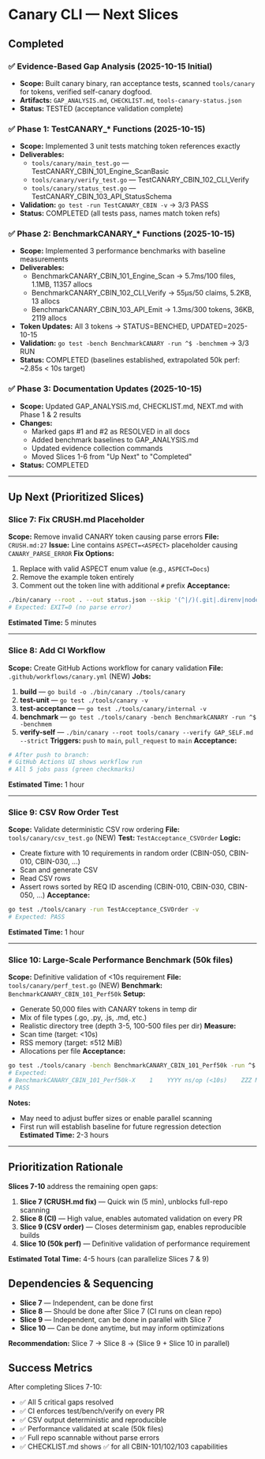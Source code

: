 # Canary CLI — Next Slices

## Completed

### ✅ Evidence-Based Gap Analysis (2025-10-15 Initial)
- **Scope:** Built canary binary, ran acceptance tests, scanned `tools/canary` for tokens, verified self-canary dogfood.
- **Artifacts:** `GAP_ANALYSIS.md`, `CHECKLIST.md`, `tools-canary-status.json`
- **Status:** TESTED (acceptance validation complete)

### ✅ Phase 1: TestCANARY_* Functions (2025-10-15)
- **Scope:** Implemented 3 unit tests matching token references exactly
- **Deliverables:**
  - `tools/canary/main_test.go` — TestCANARY_CBIN_101_Engine_ScanBasic
  - `tools/canary/verify_test.go` — TestCANARY_CBIN_102_CLI_Verify
  - `tools/canary/status_test.go` — TestCANARY_CBIN_103_API_StatusSchema
- **Validation:** `go test -run TestCANARY_CBIN -v` → 3/3 PASS
- **Status:** COMPLETED (all tests pass, names match token refs)

### ✅ Phase 2: BenchmarkCANARY_* Functions (2025-10-15)
- **Scope:** Implemented 3 performance benchmarks with baseline measurements
- **Deliverables:**
  - BenchmarkCANARY_CBIN_101_Engine_Scan → 5.7ms/100 files, 1.1MB, 11357 allocs
  - BenchmarkCANARY_CBIN_102_CLI_Verify → 55µs/50 claims, 5.2KB, 13 allocs
  - BenchmarkCANARY_CBIN_103_API_Emit → 1.3ms/300 tokens, 36KB, 2119 allocs
- **Token Updates:** All 3 tokens → STATUS=BENCHED, UPDATED=2025-10-15
- **Validation:** `go test -bench BenchmarkCANARY -run ^$ -benchmem` → 3/3 RUN
- **Status:** COMPLETED (baselines established, extrapolated 50k perf: ~2.85s < 10s target)

### ✅ Phase 3: Documentation Updates (2025-10-15)
- **Scope:** Updated GAP_ANALYSIS.md, CHECKLIST.md, NEXT.md with Phase 1 & 2 results
- **Changes:**
  - Marked gaps #1 and #2 as RESOLVED in all docs
  - Added benchmark baselines to GAP_ANALYSIS.md
  - Updated evidence collection commands
  - Moved Slices 1-6 from "Up Next" to "Completed"
- **Status:** COMPLETED

---

## Up Next (Prioritized Slices)

### Slice 7: Fix CRUSH.md Placeholder
**Scope:** Remove invalid CANARY token causing parse errors
**File:** `CRUSH.md:27`
**Issue:** Line contains `ASPECT=<ASPECT>` placeholder causing `CANARY_PARSE_ERROR`
**Fix Options:**
1. Replace with valid ASPECT enum value (e.g., `ASPECT=Docs`)
2. Remove the example token entirely
3. Comment out the token line with additional `#` prefix
**Acceptance:**
```bash
./bin/canary --root . --out status.json --skip '(^|/)(.git|.direnv|node_modules)($|/)'
# Expected: EXIT=0 (no parse error)
```
**Estimated Time:** 5 minutes

---

### Slice 8: Add CI Workflow
**Scope:** Create GitHub Actions workflow for canary validation
**File:** `.github/workflows/canary.yml` (NEW)
**Jobs:**
1. **build** — `go build -o ./bin/canary ./tools/canary`
2. **test-unit** — `go test ./tools/canary -v`
3. **test-acceptance** — `go test ./tools/canary/internal -v`
4. **benchmark** — `go test ./tools/canary -bench BenchmarkCANARY -run ^$ -benchmem`
5. **verify-self** — `./bin/canary --root tools/canary --verify GAP_SELF.md --strict`
**Triggers:** `push` to `main`, `pull_request` to `main`
**Acceptance:**
```bash
# After push to branch:
# GitHub Actions UI shows workflow run
# All 5 jobs pass (green checkmarks)
```
**Estimated Time:** 1 hour

---

### Slice 9: CSV Row Order Test
**Scope:** Validate deterministic CSV row ordering
**File:** `tools/canary/csv_test.go` (NEW)
**Test:** `TestAcceptance_CSVOrder`
**Logic:**
- Create fixture with 10 requirements in random order (CBIN-050, CBIN-010, CBIN-030, ...)
- Scan and generate CSV
- Read CSV rows
- Assert rows sorted by REQ ID ascending (CBIN-010, CBIN-030, CBIN-050, ...)
**Acceptance:**
```bash
go test ./tools/canary -run TestAcceptance_CSVOrder -v
# Expected: PASS
```
**Estimated Time:** 1 hour

---

### Slice 10: Large-Scale Performance Benchmark (50k files)
**Scope:** Definitive validation of <10s requirement
**File:** `tools/canary/perf_test.go` (NEW)
**Benchmark:** `BenchmarkCANARY_CBIN_101_Perf50k`
**Setup:**
- Generate 50,000 files with CANARY tokens in temp dir
- Mix of file types (.go, .py, .js, .md, etc.)
- Realistic directory tree (depth 3-5, 100-500 files per dir)
**Measure:**
- Scan time (target: <10s)
- RSS memory (target: ≤512 MiB)
- Allocations per file
**Acceptance:**
```bash
go test ./tools/canary -bench BenchmarkCANARY_CBIN_101_Perf50k -run ^$ -benchmem -timeout 30s
# Expected:
# BenchmarkCANARY_CBIN_101_Perf50k-X    1    YYYY ns/op (<10s)    ZZZ MB/op (≤512 MiB)
# PASS
```
**Notes:**
- May need to adjust buffer sizes or enable parallel scanning
- First run will establish baseline for future regression detection
**Estimated Time:** 2-3 hours

---

## Prioritization Rationale

**Slices 7-10** address the remaining open gaps:
1. **Slice 7 (CRUSH.md fix)** — Quick win (5 min), unblocks full-repo scanning
2. **Slice 8 (CI)** — High value, enables automated validation on every PR
3. **Slice 9 (CSV order)** — Closes determinism gap, enables reproducible builds
4. **Slice 10 (50k perf)** — Definitive validation of performance requirement

**Estimated Total Time:** 4-5 hours (can parallelize Slices 7 & 9)

## Dependencies & Sequencing

- **Slice 7** — Independent, can be done first
- **Slice 8** — Should be done after Slice 7 (CI runs on clean repo)
- **Slice 9** — Independent, can be done in parallel with Slice 7
- **Slice 10** — Can be done anytime, but may inform optimizations

**Recommendation:** Slice 7 → Slice 8 → (Slice 9 + Slice 10 in parallel)

## Success Metrics

After completing Slices 7-10:
- ✅ All 5 critical gaps resolved
- ✅ CI enforces test/bench/verify on every PR
- ✅ CSV output deterministic and reproducible
- ✅ Performance validated at scale (50k files)
- ✅ Full repo scannable without parse errors
- ✅ CHECKLIST.md shows ✅ for all CBIN-101/102/103 capabilities
